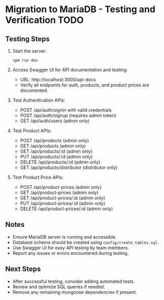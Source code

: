 # Migration to MariaDB - Testing and Verification TODO

## Testing Steps

1. Start the server:
   ```
   npm run dev
   ```

2. Access Swagger UI for API documentation and testing:
   - URL: http://localhost:3000/api-docs
   - Verify all endpoints for auth, products, and product prices are documented.

3. Test Authentication APIs:
   - POST /api/auth/signin with valid credentials
   - POST /api/auth/signup (requires admin token)
   - GET /api/auth/users (admin only)

4. Test Product APIs:
   - POST /api/products (admin only)
   - GET /api/products (admin only)
   - GET /api/products/:id (admin only)
   - PUT /api/products/:id (admin only)
   - DELETE /api/products/:id (admin only)
   - GET /api/products/distributor (distributor only)

5. Test Product Price APIs:
   - POST /api/product-prices (admin only)
   - GET /api/product-prices (admin only)
   - GET /api/product-prices/:id (admin only)
   - PUT /api/product-prices/:id (admin only)
   - DELETE /api/product-prices/:id (admin only)

## Notes

- Ensure MariaDB server is running and accessible.
- Database schema should be created using `config/create_tables.sql`.
- Use Swagger UI for easy API testing by team members.
- Report any issues or errors encountered during testing.

## Next Steps

- After successful testing, consider adding automated tests.
- Review and optimize SQL queries if needed.
- Remove any remaining mongoose dependencies if present.

